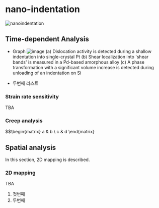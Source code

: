 # nano-indentation

![nanoindentation](https://lh6.googleusercontent.com/IqLJ2SiiVdaK6nKlUn8JCxMDKLgKzbBSFY8i9RJ0UEQdsiufEUsVYkJjJLJcXLx-lndmKx3cxKth-016L-MD2bHnf9vEBLoCeW7iNjgvOIn8OKgBXQP16IdxlwK-SSftPg=w1280)

## Time-dependent Analysis
* Graph
![image](https://user-images.githubusercontent.com/109510408/182060071-ef70b881-0c57-44b8-be4b-fa458f524dd4.png)
(a) Dislocation activity is detected during a shallow indentation into single-crystal Pt
(b) Shear localization into 'shear bands' is measured in a Pd-based amorphous alloy
(c) A phase transformation with a significant volume increase is detected during unloading of an indentation on Si

* 두번째 리스트

### Strain rate sensitivity
TBA
### Creep analysis
$$\begin{matrix} a & b \\ c & d \end{matrix}

## Spatial analysis
In this section, 2D mapping is described.  
  
### 2D mapping
TBA

1. 첫번째
2. 두번째
